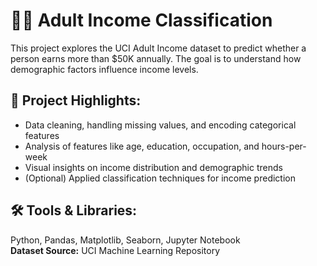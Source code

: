 # 👩‍💼 Adult Income Classification

This project explores the UCI Adult Income dataset to predict whether a person earns more than $50K annually. 
The goal is to understand how demographic factors influence income levels.

## 📌 Project Highlights:
- Data cleaning, handling missing values, and encoding categorical features
- Analysis of features like age, education, occupation, and hours-per-week
- Visual insights on income distribution and demographic trends
- (Optional) Applied classification techniques for income prediction

## 🛠️ Tools & Libraries:
Python, Pandas, Matplotlib, Seaborn, Jupyter Notebook  
**Dataset Source:** UCI Machine Learning Repository

